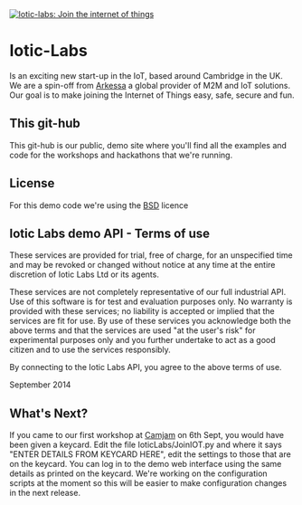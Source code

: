 <div background-color="black">
    <a href="http://iotic-labs.com"><img src="https://github.com/Iotic-Labs/demo/blob/master/iotic-labs_logo600Black.png" title="Iotic-labs: Join the internet of things"></a>
</div>

Iotic-Labs
=========
Is an exciting new start-up in the IoT, based around Cambridge in the UK.  
We are a spin-off from [Arkessa] a global provider of M2M and IoT 
solutions. Our goal is to make joining the Internet of Things easy, 
safe, secure and fun.


This git-hub
----
This git-hub is our public, demo site where you'll find all the examples 
and code for the workshops and hackathons that we're running.

License
----
For this demo code we're using the [BSD] licence 


Iotic Labs demo API - Terms of use
----

These services are provided for trial, free of charge, for an unspecified
time and may be revoked or changed without notice at any time at the entire
discretion of Iotic Labs Ltd or its agents.

These services are not completely representative of our full industrial API.
Use of this software is for test and evaluation purposes only. No warranty is
provided with these services; no liability is accepted or implied that the
services are fit for use. By use of these services you acknowledge both the
above terms and that the services are used "at the user's risk" for
experimental purposes only and you further undertake to act as a good
citizen and to use the services responsibly.

By connecting to the Iotic Labs API, you agree to the above terms of use.

September 2014


What's Next?
----
If you came to our first workshop at [Camjam] on 6th Sept, you would
have been given a keycard. Edit the file IoticLabs/JoinIOT.py and
where it says "ENTER DETAILS FROM KEYCARD HERE", edit the settings
to those that are on the keycard. You can log in to the demo web
interface using the same details as printed on the keycard.
We're working on the configuration scripts at the moment so this
will be easier to make configuration changes in the next release.


[Arkessa]:http://arkessa.com
[Camjam]:http://camjam.me/camjam/?page_id=425
[BSD]:https://en.wikipedia.org/wiki/BSD_licenses
